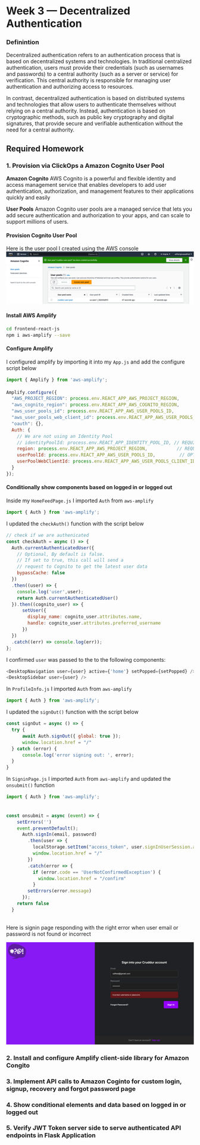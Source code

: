 # Week 3 — Decentralized Authentication

### Definintion
Decentralized authentication refers to an authentication process that is based on decentralized systems and technologies. In traditional centralized authentication, users must provide their credentials (such as usernames and passwords) to a central authority (such as a server or service) for verification. This central authority is responsible for managing user authentication and authorizing access to resources.

In contrast, decentralized authentication is based on distributed systems and technologies that allow users to authenticate themselves without relying on a central authority. Instead, authentication is based on cryptographic methods, such as public key cryptography and digital signatures, that provide secure and verifiable authentication without the need for a central authority.

## Required Homework

### 1. Provision via ClickOps a Amazon Cognito User Pool

**Amazon Cognito**
AWS Cognito is a powerful and flexible identity and access management service that enables developers to add user authentication, authorization, and management features to their applications quickly and easily

**User Pools**
Amazon Cognito user pools are a managed service that lets you add secure authentication and authorization to your apps, and can scale to support millions of users.

#### Provision Cognito User Pool
Here is the user pool I created using the AWS console
![AWS Cognito user Pool](./assets/aws-cognito-userpool-created.png)

#### Install AWS Amplify
```sh
cd frontend-react-js
npm i aws-amplify --save
```

#### Configure Amplify
I configured amplify by importing it into my `App.js` and add the configure script below

```js
import { Amplify } from 'aws-amplify';

Amplify.configure({
  "AWS_PROJECT_REGION": process.env.REACT_APP_AWS_PROJECT_REGION,
  "aws_cognito_region": process.env.REACT_APP_AWS_COGNITO_REGION,
  "aws_user_pools_id": process.env.REACT_APP_AWS_USER_POOLS_ID,
  "aws_user_pools_web_client_id": process.env.REACT_APP_AWS_USER_POOLS_CLIENT_ID,
  "oauth": {},
  Auth: {
    // We are not using an Identity Pool
    // identityPoolId: process.env.REACT_APP_IDENTITY_POOL_ID, // REQUIRED - Amazon Cognito Identity Pool ID
    region: process.env.REACT_APP_AWS_PROJECT_REGION,           // REQUIRED - Amazon Cognito Region
    userPoolId: process.env.REACT_APP_AWS_USER_POOLS_ID,         // OPTIONAL - Amazon Cognito User Pool ID
    userPoolWebClientId: process.env.REACT_APP_AWS_USER_POOLS_CLIENT_ID,   // OPTIONAL - Amazon Cognito Web Client ID (26-char alphanumeric string)
  }
});

```

#### Conditionally show components based on logged in or logged out
Inside my `HomeFeedPage.js` I imported `Auth` from `aws-amplify`
```js
import { Auth } from 'aws-amplify';
```

I updated the `checkAuth()` function with the script below
```js
// check if we are authenicated
const checkAuth = async () => {
  Auth.currentAuthenticatedUser({
    // Optional, By default is false. 
    // If set to true, this call will send a 
    // request to Cognito to get the latest user data
    bypassCache: false 
  })
  .then((user) => {
    console.log('user',user);
    return Auth.currentAuthenticatedUser()
  }).then((cognito_user) => {
      setUser({
        display_name: cognito_user.attributes.name,
        handle: cognito_user.attributes.preferred_username
      })
  })
  .catch((err) => console.log(err));
};
```

I confirmed `user` was passed to the  to the following components:
```js
<DesktopNavigation user={user} active={'home'} setPopped={setPopped} />
<DesktopSidebar user={user} />
```

In `ProfileInfo.js` I imported `Auth` from `aws-amplify`
```js
import { Auth } from 'aws-amplify';
```
I updated the `signOut()` function with the script below
```js
const signOut = async () => {
  try {
      await Auth.signOut({ global: true });
      window.location.href = "/"
  } catch (error) {
      console.log('error signing out: ', error);
  }
}
```

In `SigninPage.js` I imported `Auth` from `aws-amplify` and updated the `onsubmit()` function

```js
import { Auth } from 'aws-amplify';


const onsubmit = async (event) => {
    setErrors('')
    event.preventDefault();
      Auth.signIn(email, password)
        .then(user => {
          localStorage.setItem("access_token", user.signInUserSession.accessToken.jwtToken)
          window.location.href = "/"
        })
        .catch(error => {  
          if (error.code == 'UserNotConfirmedException') {
            window.location.href = "/confirm"
          }
        setErrors(error.message)
      });
    return false
  }
  
```
Here is signin page responding with the right error when user email or password is not found or incorrect

![SignIn page error](./assets/sigin-error.png)


### 2. Install and configure Amplify client-side library for Amazon Congito
### 3. Implement API calls to Amazon Coginto for custom login, signup, recovery and forgot password page
### 4. Show conditional elements and data based on logged in or logged out
### 5. Verify JWT Token server side to serve authenticated API endpoints in Flask Application
